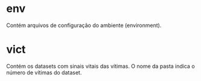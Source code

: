 # env

Contém arquivos de configuração do ambiente (environment).

# vict

Contém os datasets com sinais vitais das vítimas.
O nome da pasta indica o número de vítimas do dataset.
